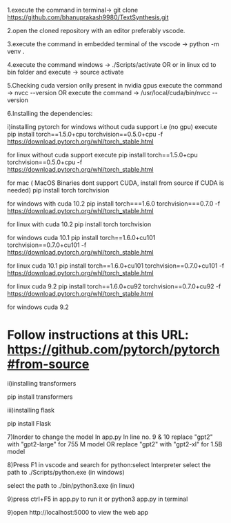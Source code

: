 1.execute  the command in terminal-> git clone https://github.com/bhanuprakash9980/TextSynthesis.git



2.open the cloned repository with an editor  preferably vscode.



3.execute the command in embedded terminal of the vscode -> python -m venv .



4.execute the command  windows -> ./Scripts/activate
       OR
  or in linux cd to bin folder and execute -> source activate



5.Checking cuda version onlly present in nvidia gpus
execute the command -> nvcc --version 
            OR
execute the command -> /usr/local/cuda/bin/nvcc --version
 


6.Installing the dependencies:

i)installing pytorch
 for windows without cuda support i.e (no gpu) execute
 pip install torch==1.5.0+cpu torchvision==0.5.0+cpu -f https://download.pytorch.org/whl/torch_stable.html

 for linux without cuda support execute
 pip install torch==1.5.0+cpu torchvision==0.5.0+cpu -f https://download.pytorch.org/whl/torch_stable.html

for mac ( MacOS Binaries dont support CUDA, install from source if CUDA is needed)
pip install torch torchvision

for windows with cuda 10.2
pip install torch===1.6.0 torchvision===0.7.0 -f https://download.pytorch.org/whl/torch_stable.html

for linux with cuda 10.2
pip install torch torchvision

for windows cuda 10.1
pip install torch==1.6.0+cu101 torchvision==0.7.0+cu101 -f https://download.pytorch.org/whl/torch_stable.html

for linux cuda 10.1
pip install torch==1.6.0+cu101 torchvision==0.7.0+cu101 -f https://download.pytorch.org/whl/torch_stable.html

for linux cuda 9.2
pip install torch==1.6.0+cu92 torchvision==0.7.0+cu92 -f https://download.pytorch.org/whl/torch_stable.html

for windows cuda 9.2
# Follow instructions at this URL: https://github.com/pytorch/pytorch#from-source

ii)installing transformers

pip install transformers

iii)installing flask

pip install Flask


7)Inorder to change the model 
In app.py
In line no. 9 & 10 
replace "gpt2" with "gpt2-large" for 755 M model
OR
replace "gpt2" with "gpt2-xl" for 1.5B model


8)Press F1 in vscode and search for python:select Interpreter
  select the path to ./Scripts/python.exe (in windows)

  select the path to ./bin/python3.exe (in linux)

9)press ctrl+F5 in app.py to run it or python3 app.py in terminal

9)open http://localhost:5000 to view the web app


